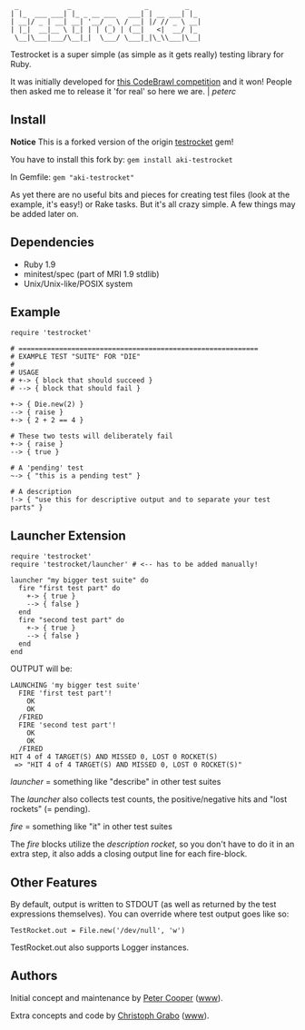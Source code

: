      _            _                  _         _   
    | |_  ___ ___| |_ _ __ ___   ___| | __ ___| |_ 
    | __|/ _ | __| __| '__/ _ \ / __| |/ // _ \ __|
    | |_|  __|__ \ |_| | | (_) | (__|   <|  __/ |_ 
     \__|\___|___/\__|_|  \___/ \___|_|\_\\___|\__|
                                                   
Testrocket is a super simple (as simple as it gets really) testing library for Ruby.

It was initially developed for [this CodeBrawl competition](http://codebrawl.com/articles/contest-rundown-ruby-testing-libraries) and it won! People then asked me to release it 'for real' so here we are. | _peterc_

## Install

**Notice** This is a forked version of the origin [testrocket](https://github.com/peterc/testrocket) gem!

You have to install this fork by: `gem install aki-testrocket`

In Gemfile: `gem "aki-testrocket"`
    
As yet there are no useful bits and pieces for creating test files (look at the example, it's easy!) or Rake tasks. But it's all crazy simple. A few things may be added later on.
    
## Dependencies

- Ruby 1.9
- minitest/spec (part of MRI 1.9 stdlib)
- Unix/Unix-like/POSIX system


## Example

    require 'testrocket'
    
    # ===========================================================
    # EXAMPLE TEST "SUITE" FOR "DIE"
    #
    # USAGE
    # +-> { block that should succeed }
    # --> { block that should fail }
    
    +-> { Die.new(2) }
    --> { raise }
    +-> { 2 + 2 == 4 }
    
    # These two tests will deliberately fail
    +-> { raise }
    --> { true }

    # A 'pending' test
    ~-> { "this is a pending test" }

    # A description
    !-> { "use this for descriptive output and to separate your test parts" }
    
## Launcher Extension

    require 'testrocket'
    require 'testrocket/launcher' # <-- has to be added manually!
    
    launcher "my bigger test suite" do
      fire "first test part" do
        +-> { true }
        --> { false }
      end
      fire "second test part" do
        +-> { true }
        --> { false }
      end
    end
    
OUTPUT will be:
    
    LAUNCHING 'my bigger test suite'
      FIRE 'first test part'!
        OK
        OK
      /FIRED
      FIRE 'second test part'!
        OK
        OK
      /FIRED
    HIT 4 of 4 TARGET(S) AND MISSED 0, LOST 0 ROCKET(S)
     => "HIT 4 of 4 TARGET(S) AND MISSED 0, LOST 0 ROCKET(S)" 

_launcher_ = something like "describe" in other test suites

The _launcher_ also collects test counts, the positive/negative hits and "lost rockets" (= pending).

_fire_ = something like "it" in other test suites

The _fire_ blocks utilize the _description rocket_, so you don't have to do it in an extra step, it also adds a closing output line for each fire-block.
    
## Other Features

By default, output is written to STDOUT (as well as returned by the test expressions themselves). You can override where test output goes like so:

    TestRocket.out = File.new('/dev/null', 'w')

TestRocket.out also supports Logger instances.

## Authors

Initial concept and maintenance by [Peter Cooper](https://github.com/peterc) ([www](http://peterc.org/)).

Extra concepts and code by [Christoph Grabo](https://github.com/asaaki) ([www](http://codecraft.io/)).
